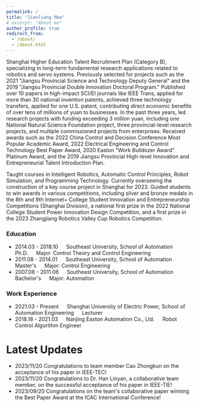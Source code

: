 ```yaml
---
permalink: /
title: "Jianliang Mao"
# excerpt: "About me"
author_profile: true
redirect_from: 
  - /about/
  - /about.html
---
```


Shanghai Higher Education Talent Recruitment Plan (Category B), specializing in long-term fundamental research applications related to robotics and servo systems. Previously selected for projects such as the 2021 "Jiangsu Provincial Science and Technology Deputy General" and the 2019 "Jiangsu Provincial Double Innovation Doctoral Program." Published over 10 papers in high-impact SCI/EI journals like IEEE Trans, applied for more than 30 national invention patents, achieved three technology transfers, applied for one U.S. patent, contributing direct economic benefits of over tens of millions of yuan to businesses. In the past three years, led research projects with funding exceeding 3 million yuan, including one National Natural Science Foundation project, three provincial-level research projects, and multiple commissioned projects from enterprises. Received awards such as the 2022 China Control and Decision Conference Most Popular Academic Award, 2022 Electrical Engineering and Control Technology Best Paper Award, 2020 Easton "Work Bulldozer Award" Platinum Award, and the 2019 Jiangsu Provincial High-level Innovation and Entrepreneurial Talent Introduction Plan.

Taught courses in Intelligent Robotics, Automatic Control Principles, Robot Simulation, and Programming Technology. Currently overseeing the construction of a key course project in Shanghai for 2023. Guided students to win awards in various competitions, including silver and bronze medals in the 8th and 9th Internet+ College Student Innovation and Entrepreneurship Competitions (Shanghai Division), a national first prize in the 2022 National College Student Power Innovation Design Competition, and a first prize in the 2023 Zhangjiang Robotics Valley Cup Robotics Competition.

### Education
- 2014.03 - 2018.10   Southeast University, School of Automation   Ph.D.   Major: Control Theory and Control Engineering
- 2011.08 - 2014.01   Southeast University, School of Automation   Master's   Major: Control Engineering
- 2007.08 - 2011.06   Southeast University, School of Automation   Bachelor's   Major: Automation

### Work Experience
- 2021.03 - Present   Shanghai University of Electric Power, School of Automation Engineering   Lecturer
- 2018.18 - 2021.03   Nanjing Easton Automation Co., Ltd.   Robot Control Algorithm Engineer

# Latest Updates
- 2023/11/20 Congratulations to team member Cao Zhongkun on the acceptance of his paper in IEEE-TEC!
- 2023/11/20 Congratulations to Dr. Han Linyan, a collaborative team member, on the successful acceptance of his paper in IEEE-TIE!
- 2023/09/20 Congratulations on the team's collaborative paper winning the Best Paper Award at the ICAC International Conference!

